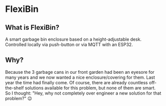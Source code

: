 # FlexiBin

## What is FlexiBin?
A smart garbage bin enclosure based on a height-adjustable desk. Controlled locally via push-button or via MQTT with an ESP32.

## Why?
Because the 3 garbage cans in our front garden had been an eyesore for many years and we now wanted a nice enclosure/covering for them. Last year the time had finally come.
Of course, there are already countless off-the-shelf solutions available for this problem, but none of them are smart. So I thought: "Hey, why not completely over engineer a new solution for that problem?" :wink:
